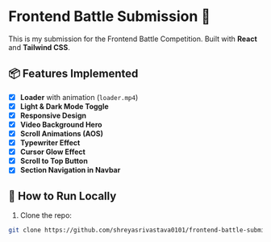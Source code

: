 # Frontend Battle Submission 🚀

This is my submission for the Frontend Battle Competition. Built with **React** and **Tailwind CSS**.

## 📦 Features Implemented

- [x] **Loader** with animation (`loader.mp4`)
- [x] **Light & Dark Mode Toggle**
- [x] **Responsive Design**
- [x] **Video Background Hero**
- [x] **Scroll Animations (AOS)**
- [x] **Typewriter Effect**
- [x] **Cursor Glow Effect**
- [x] **Scroll to Top Button**
- [x] **Section Navigation in Navbar**

## 🧪 How to Run Locally

1. Clone the repo:
```bash
git clone https://github.com/shreyasrivastava0101/frontend-battle-submission.git
